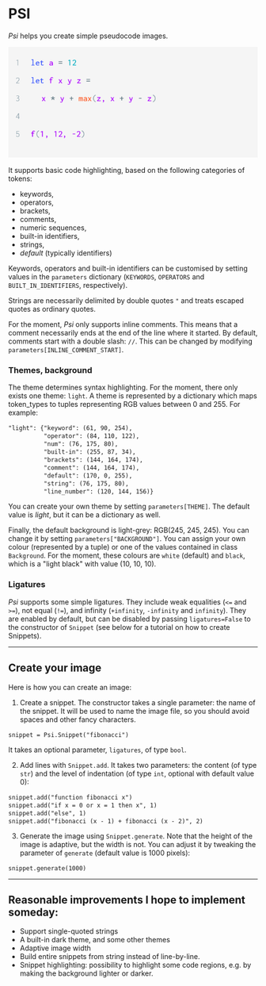 # PSI

_Psi_ helps you create simple pseudocode images.

![](sample_image.png)

It supports basic code highlighting, based on the following categories of tokens:
* keywords,
* operators,
* brackets,
* comments,
* numeric sequences,
* built-in identifiers,
* strings,
* _default_ (typically identifiers)

Keywords, operators and built-in identifiers can be customised by setting values in the `parameters` dictionary (`KEYWORDS`, `OPERATORS` and `BUILT_IN_IDENTIFIERS`, respectively).

Strings are necessarily delimited by double quotes `"` and treats escaped quotes as ordinary quotes.

For the moment, _Psi_ only supports inline comments. This means that a comment necessarily ends at the end of the line where it started.
By default, comments start with a double slash: `//`. This can be changed by modifying `parameters[INLINE_COMMENT_START]`.

### Themes, background

The theme determines syntax highlighting. For the moment, there only exists one theme: `light`.
A theme is represented by a dictionary which maps token_types to tuples representing RGB values between 0 and 255. For example:

```
"light": {"keyword": (61, 90, 254),
          "operator": (84, 110, 122),
          "num": (76, 175, 80),
          "built-in": (255, 87, 34),
          "brackets": (144, 164, 174),
          "comment": (144, 164, 174),
          "default": (170, 0, 255),
          "string": (76, 175, 80),
          "line_number": (120, 144, 156)}
```

You can create your own theme by setting `parameters[THEME]`. The default value is _light_, but it can be a dictionary as well.

Finally, the default background is light-grey: RGB(245, 245, 245). You can change it by setting `parameters["BACKGROUND"]`.
You can assign your own colour (represented by a tuple) or one of the values contained in class `Background`.
For the moment, these colours are `white` (default) and `black`, which is a "light black" with value (10, 10, 10).

### Ligatures

_Psi_ supports some simple ligatures. They include weak equalities (`<=` and `>=`), not equal (`!=`), and infinity (`+infinity`, `-infinity` and `infinity`).
They are enabled by default, but can be disabled by passing `ligatures=False` to the constructor of `Snippet` (see below for a tutorial on how to create Snippets).

---

## Create your image

Here is how you can create an image:

1. Create a snippet. The constructor takes a single parameter: the name of the snippet. It will be used to name the image file, so you should avoid spaces and other fancy characters.

```
snippet = Psi.Snippet("fibonacci")
```
It takes an optional parameter, `ligatures`, of type `bool`.

2. Add lines with `Snippet.add`. It takes two parameters: the content (of type `str`) and the level of indentation (of type `int`, optional with default value 0):

```
snippet.add("function fibonacci x")
snippet.add("if x = 0 or x = 1 then x", 1)
snippet.add("else", 1)
snippet.add("fibonacci (x - 1) + fibonacci (x - 2)", 2)
```

3. Generate the image using `Snippet.generate`.
   Note that the height of the image is adaptive, but the width is not.
   You can adjust it by tweaking the parameter of `generate`
   (default value is 1000 pixels):

```
snippet.generate(1000)
```

---

## Reasonable improvements I hope to implement someday:

- Support single-quoted strings
- A built-in dark theme, and some other themes
- Adaptive image width
- Build entire snippets from string instead of line-by-line.
- Snippet highlighting: possibility to highlight some code regions, e.g. by making the background lighter or darker.
